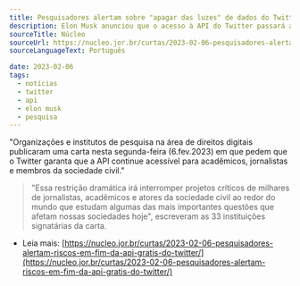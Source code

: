 ```yaml
---
title: Pesquisadores alertam sobre "apagar das luzes" de dados do Twitter.
description: Elon Musk anunciou que o acesso à API do Twitter passará a ser cobrado.
sourceTitle: Núcleo
sourceUrl: https://nucleo.jor.br/curtas/2023-02-06-pesquisadores-alertam-riscos-em-fim-da-api-gratis-do-twitter/
sourceLanguageText: Português

date: 2023-02-06
tags:
  - notícias
  - twitter
  - api
  - elon musk
  - pesquisa
---
```


"Organizações e institutos de pesquisa na área de direitos digitais publicaram uma carta nesta segunda-feira (6.fev.2023) em que pedem que o Twitter garanta que a API continue acessível para acadêmicos, jornalistas e membros da sociedade civil."
>
>"Essa restrição dramática irá interromper projetos críticos de milhares de jornalistas, acadêmicos e atores da sociedade civil ao redor do mundo que estudam algumas das mais importantes questões que afetam nossas sociedades hoje", escreveram as 33 instituições signatárias da carta.

* Leia mais: [https://nucleo.jor.br/curtas/2023-02-06-pesquisadores-alertam-riscos-em-fim-da-api-gratis-do-twitter/](https://nucleo.jor.br/curtas/2023-02-06-pesquisadores-alertam-riscos-em-fim-da-api-gratis-do-twitter/)


